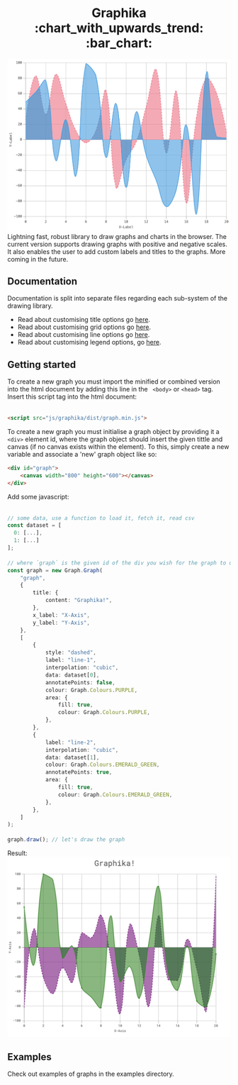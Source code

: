 <h1 align='center'>Graphika :chart_with_upwards_trend: :bar_chart: </h1>

![basic chart](./docs/img/front.png)
Lightning fast, robust library to draw graphs and charts in the browser. The current version supports drawing graphs with positive and negative scales. It also enables the user to add custom labels and titles to the graphs. More coming in the future.

## Documentation

Documentation is split into separate files regarding each sub-system of the drawing library.

- Read about customising title options go [here](docs/api/title-options.md).
- Read about customising grid options go [here](docs/api/grid-options.md).
- Read about customising line options go [here](docs/api/line-options.md).
- Read about customising legend options, go [here](docs/api/legend-options.md).

## Getting started

To create a new graph you must import the minified or combined version into the html document by adding this line in the ` <body>` or `<head>` tag. Insert this script tag into the html document:

```html

<script src="js/graphika/dist/graph.min.js">
```

To create a new graph you must initialise a graph object by providing it a `<div>` element id, where the graph object should insert the given tittle and canvas (if no canvas exists within the element). To this, simply create a new variable and associate a 'new' graph object like so:

```html
<div id="graph">
    <canvas width="800" height="600"></canvas>
</div>
```

Add some javascript:

```ts

// some data, use a function to load it, fetch it, read csv
const dataset = [
  0: [...],
  1: [...]
];

// where `graph` is the given id of the div you wish for the graph to use
const graph = new Graph.Graph(
    "graph",
    {
        title: {
            content: "Graphika!",
        },
        x_label: "X-Axis",
        y_label: "Y-Axis",
    },
    [
        {
            style: "dashed",
            label: "line-1",
            interpolation: "cubic",
            data: dataset[0],
            annotatePoints: false,
            colour: Graph.Colours.PURPLE,
            area: {
                fill: true,
                colour: Graph.Colours.PURPLE,
            },
        },
        {
            label: "line-2",
            interpolation: "cubic",
            data: dataset[1],
            colour: Graph.Colours.EMERALD_GREEN,
            annotatePoints: true,
            area: {
                fill: true,
                colour: Graph.Colours.EMERALD_GREEN,
            },
        },
    ]
);

graph.draw(); // let's draw the graph
```

Result:
![basic chart](./docs/img/intro.png)

## Examples

Check out examples of graphs in the examples directory.
